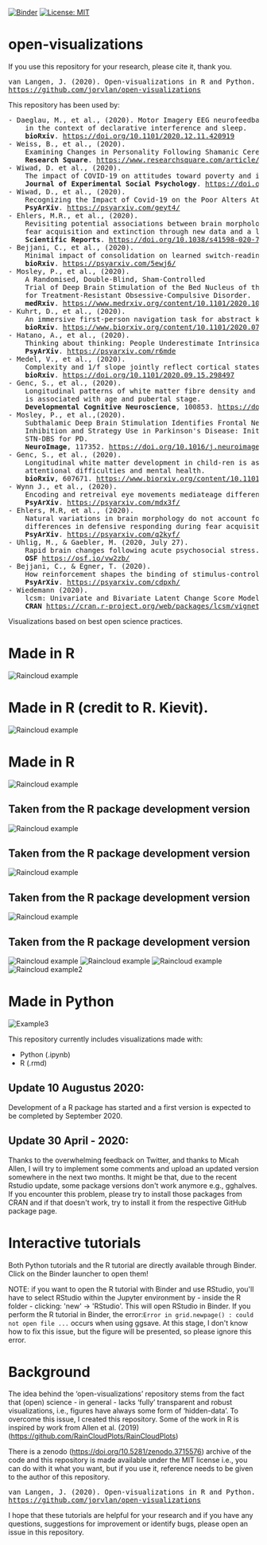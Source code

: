 

[![Binder](https://mybinder.org/badge_logo.svg)](https://mybinder.org/v2/gh/jorvlan/open-visualizations/master)
[![License: MIT](https://img.shields.io/badge/License-MIT-yellow.svg)](https://github.com/jorvlan/open-visualizations/blob/master/LICENSE)
# open-visualizations

If you use this repository for your research, please cite it, thank you.

<pre>
van Langen, J. (2020). Open-visualizations in R and Python. 
<a href="https://github.com/jorvlan/open-visualizations">https://github.com/jorvlan/open-visualizations</a>
</pre>


This repository has been used by:
<pre>
- Daeglau, M., et al., (2020). Motor Imagery EEG neurofeedback skill acquisition 
    in the context of declarative interference and sleep. 
    <b>bioRxiv</b>. <a href="https://doi.org/10.1101/2020.12.11.420919">https://doi.org/10.1101/2020.12.11.420919</a> 
- Weiss, B., et al., (2020). 
    Examining Changes in Personality Following Shamanic Ceremonial Use of Ayahuasca.
    <b>Research Square</b>. <a href="https://www.researchsquare.com/article/rs-111130/v1">https://www.researchsquare.com/article/rs-111130/v1</a>
- Wiwad, D. et al., (2020).
    The impact of COVID-19 on attitudes toward poverty and inequality.
    <b>Journal of Experimental Social Psychology</b>. <a href="https://doi.org/10.1016/j.jesp.2020.104083">https://doi.org/10.1016/j.jesp.2020.104083</a>
- Wiwad, D., et al., (2020).
    Recognizing the Impact of Covid-19 on the Poor Alters Attitudes Towards Poverty and Inequality.
    <b>PsyArXiv</b>. <a href="https://psyarxiv.com/geyt4/">https://psyarxiv.com/geyt4/</a>
- Ehlers, M.R., et al., (2020). 
    Revisiting potential associations between brain morphology, 
    fear acquisition and extinction through new data and a literature review. 
    <b>Scientific Reports</b>. <a href="https://doi.org/10.1038/s41598-020-76683-1">https://doi.org/10.1038/s41598-020-76683-1</a>
- Bejjani, C., et al., (2020). 
    Minimal impact of consolidation on learned switch-readiness.
    <b>bioRxiv</b>. <a href="https://psyarxiv.com/5ewj6/">https://psyarxiv.com/5ewj6/</a>
- Mosley, P., et al., (2020). 
    A Randomised, Double-Blind, Sham-Controlled 
    Trial of Deep Brain Stimulation of the Bed Nucleus of the Stria Terminalis 
    for Treatment-Resistant Obsessive-Compulsive Disorder. 
    <b>medRxiv</b>. <a href="https://www.medrxiv.org/content/10.1101/2020.10.24.20218024v1">https://www.medrxiv.org/content/10.1101/2020.10.24.20218024v1</a>
- Kuhrt, D., et al., (2020). 
    An immersive first-person navigation task for abstract knowledge acquisition. 
    <b>bioRxiv</b>. <a href="https://www.biorxiv.org/content/10.1101/2020.07.17.208900v1">https://www.biorxiv.org/content/10.1101/2020.07.17.208900v1</a>
- Hatano, A., et al., (2020).
    Thinking about thinking: People Underestimate Intrinsically Motivating Experiences of Waiting
    <b>PsyArXiv</b>. <a href="https://psyarxiv.com/r6mde">https://psyarxiv.com/r6mde</a>
- Medel, V., et al., (2020). 
    Complexity and 1/f slope jointly reflect cortical states across different E/I balances. 
    <b>bioRxiv</b>. <a href="https://doi.org/10.1101/2020.09.15.298497">https://doi.org/10.1101/2020.09.15.298497</a>
- Genc, S., et al., (2020). 
    Longitudinal patterns of white matter fibre density and morphology in children 
    is associated with age and pubertal stage. 
    <b>Developmental Cognitive Neuroscience</b>, 100853. <a href="https://doi.org/10.1016/j.dcn.2020.100853">https://doi.org/10.1016/j.dcn.2020.100853</a>
- Mosley, P., et al.,(2020). 
    Subthalamic Deep Brain Stimulation Identifies Frontal Networks Supporting Initiation, 
    Inhibition and Strategy Use in Parkinson's Disease: Initiation and Inhibition after 
    STN-DBS for PD. 
    <b>NeuroImage</b>, 117352. <a href="https://doi.org/10.1016/j.neuroimage.2020.117352">https://doi.org/10.1016/j.neuroimage.2020.117352</a>
- Genc, S., et al., (2020). 
    Longitudinal white matter development in child-ren is associated with puberty, 
    attentional difficulties and mental health. 
    <b>bioRxiv</b>, 607671. <a href="https://www.biorxiv.org/content/10.1101/607671v2">https://www.biorxiv.org/content/10.1101/607671v2</a>
- Wynn J., et al., (2020). 
    Encoding and retreival eye movements mediateage differences in pattern completion. 
    <b>PsyArXiv</b>. <a href="https://psyarxiv.com/mdx3f/">https://psyarxiv.com/mdx3f/</a>
- Ehlers, M.R, et al., (2020). 
    Natural variations in brain morphology do not account for inter-individual 
    differences in defensive responding during fear acquisition training and extinction. 
    <b>PsyArXiv</b>. <a href="https://psyarxiv.com/q2kyf/">https://psyarxiv.com/q2kyf/</a>
- Uhlig, M., & Gaebler, M. (2020, July 27). 
    Rapid brain changes following acute psychosocial stress. 
    <b>OSF</b> <a href="https://osf.io/vw2zb/">https://osf.io/vw2zb/</a>
- Bejjani, C., & Egner, T. (2020). 
    How reinforcement shapes the binding of stimulus-control associations. 
    <b>PsyArXiv</b>. <a href="https://psyarxiv.com/cdpxh/">https://psyarxiv.com/cdpxh/</a>
- Wiedemann (2020). 
    lcsm: Univariate and Bivariate Latent Change Score Modeling.
    <b>CRAN</b> <a href="https://cran.r-project.org/web/packages/lcsm/vignettes/v0-longitudinal-plots.html">https://cran.r-project.org/web/packages/lcsm/vignettes/v0-longitudinal-plots.html</a>
</pre> 

Visualizations based on best open science practices.
# Made in R
![Raincloud example](R/figure19.png)
# Made in R (credit to R. Kievit).
![Raincloud example](R/Rplot.png)
# Made in R
![Raincloud example](R/figure17.png)
## Taken from the R package development version
![Raincloud example](R/figure5_1.png)
## Taken from the R package development version
![Raincloud example](R/figure3_1.png)
## Taken from the R package development version
![Raincloud example](R/figure4_1.png)
## Taken from the R package development version
![Raincloud example](R/figure10e.png)
![Raincloud example](R/figure10d.png)
![Raincloud example](R/figure5c.png)
![Raincloud example2](R/figure6.png)

# Made in Python
![Example3](Python/tutorial_1/figure10.png)

This repository currently includes visualizations made with:
- Python (.ipynb)
- R (.rmd)

## Update 10 Augustus 2020:
Development of a R package has started and a first version is expected to be completed by September 2020.

## Update 30 April - 2020: 
Thanks to the overwhelming feedback on Twitter, and thanks to Micah Allen, I will try to implement some comments and upload an updated version somewhere in the next two months. It might be that, due to the recent Rstudio update, some package versions don't work anymore e.g., gghalves. If you encounter this problem, please try to install those packages from CRAN and if that doesn't work, try to install it from the respective GitHub package page. 


# Interactive tutorials
Both Python tutorials and the R tutorial are directly available through Binder. Click on the Binder launcher to open them! 

NOTE: if you want to open the R tutorial with Binder and use RStudio, you'll have to select RStudio within the Jupyter environment by - inside the R folder - clicking: 'new' -> 'RStudio'. This will open RStudio in Binder. If you perform the R tutorial in Binder, the error:`Error in grid.newpage() : could not open file ...` occurs when using ggsave. At this stage, I don't know how to fix this issue, but the figure will be presented, so please ignore this error.

# Background
The idea behind the ‘open-visualizations’ repository stems from the fact that (open) science - in general - lacks ‘fully’ transparent and robust visualizations, i.e., figures have always some form of ‘hidden-data’. To overcome this issue, I created this repository. Some of the work in R is inspired by work from Allen et al. (2019)(https://github.com/RainCloudPlots/RainCloudPlots)

There is a zenodo (https://doi.org/10.5281/zenodo.3715576) archive of the code and this repository is made available under the MIT license i.e., you can do with it what you want, but if you use it, reference needs to be given to the author of this repository.

<pre>
van Langen, J. (2020). Open-visualizations in R and Python. 
<a href="https://github.com/jorvlan/open-visualizations">https://github.com/jorvlan/open-visualizations</a>
</pre>

I hope that these tutorials are helpful for your research and if you have any questions, suggestions for improvement or identify bugs, please open an issue in this repository. 
